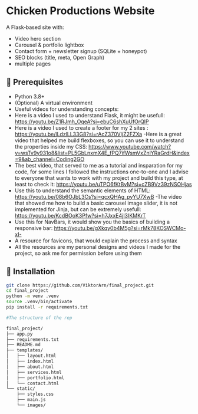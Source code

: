 # Chicken Productions Website

A Flask‐based  site with:
- Video hero section
- Carousel & portfolio lightbox
- Contact form + newsletter signup (SQLite + honeypot)
- SEO blocks (title, meta, Open Graph)
- multiple pages 

## 🔧 Prerequisites

- Python 3.8+  
- (Optional) A virtual environment
- Useful videos for understanding concepts: 
- Here is a video I used to understand Flask, it might be usefull:  https://youtu.be/Z1RJmh_OqeA?si=ebuC6shXuUfOrQlP
- Here is a video I used to create a footer for my 2 sites :  https://youtu.be/lLdzlLL33G8?si=rAcZ370VIjZ2FZXa
-Here is a great video that helped me build flexboxes, so you can use it to understand the properties inside my CSS:  https://www.youtube.com/watch?v=wsTv9y931o8&list=PL5GbLnxmX4E_fPQ7ifWsmVxZnlYRaGrdH&index=9&ab_channel=Coding2GO
- The best video, that served to me as a tutorial and insparation for my code, for some lines I followed the instructions one-to-one and I advise to everyone that wants to work with my project and build this type, at least to check it: https://youtu.be/uTPO6fKtBvM?si=cZB9Vz39zNSOHjas
- Use this to understand the semantic elements of HTML: https://youtu.be/08b6OJbL3Cs?si=qcxQHAg_pyYU7XwB
-The video that showed me how to build a basic carousel image slider, it is not implemented for Jinja, but can be extremely usefull: https://youtu.be/KcdBOoK3Pfw?si=h7JxxE4jI3IKMKrT
- Use this for NavBars, it would show you the basics of building a responsive bar: https://youtu.be/gXkqy0b4M5g?si=rMk78KOSWCMo-xI-
- A resource for favicons, that would explain the process and syntax
- All the resources are my personal designs and videos I made for the project, so ask me for permission before using them


## 🚀 Installation

```bash
git clone https://github.com/ViktorArn/final_project.git
cd final_project
python -m venv .venv
source .venv/bin/activate         
pip install -r requirements.txt

#The structure of the rep

final_project/
├── app.py
├── requirements.txt
├── README.md
├── templates/
│   ├── layout.html
│   ├── index.html
│   ├── about.html
│   ├── services.html
│   ├── portfolio.html
│   └── contact.html
└── static/
    ├── styles.css
    ├── main.js
    └── images/

